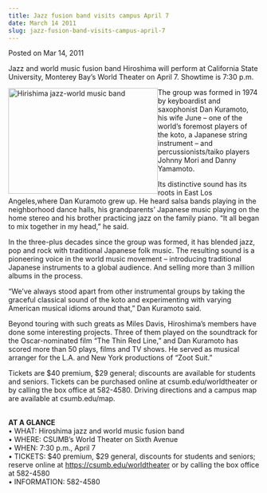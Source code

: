```yaml
---
title: Jazz fusion band visits campus April 7
date: March 14 2011
slug: jazz-fusion-band-visits-campus-april-7
---
```


 



<span class="date">Posted on Mar 14, 2011    </span>
<p>Jazz and world music fusion band Hiroshima will perform at
California State University, Monterey Bay&#x2019;s World Theater on April
7. Showtime is 7:30 p.m.</p>
<p><img alt="Hirishima jazz-world music band" src="https://news.csumb.edu/sites/default/files/65/attachments/news/images/hiroshima-small.jpg" style="float:left; width:300px; height:212px">The group was
formed in 1974 by keyboardist and saxophonist Dan Kuramoto, his
wife June &#x2013; one of the world&#x2019;s foremost players of the koto, a
Japanese string instrument &#x2013; and percussionists/taiko players
Johnny Mori and Danny Yamamoto.</img></p>
<p>Its distinctive sound has its roots in East Los Angeles,where
Dan Kuramoto grew up. He heard salsa bands playing in the
neighborhood dance halls, his grandparents&#x2019; Japanese music playing
on the home stereo and his brother practicing jazz on the family
piano. &#x201C;It all began to mix together in my head,&#x201D; he said.</p>
<p>In the three-plus decades since the group was formed, it has
blended jazz, pop and rock with traditional Japanese folk music.
The resulting sound is a pioneering voice in the world music
movement &#x2013; introducing traditional Japanese instruments to a global
audience. And selling more than 3 million albums in the
process.</p>
<p>&#x201C;We&#x2019;ve always stood apart from other instrumental groups by
taking the graceful classical sound of the koto and experimenting
with varying American musical idioms around that,&#x201D; Dan Kuramoto
said.</p>
<p>Beyond touring with such greats as Miles Davis, Hiroshima&#x2019;s
members have done some interesting projects. Three of them played
on the soundtrack for the Oscar-nominated film &#x201C;The Thin Red Line,&#x201D;
and Dan Kuramoto has scored more than 50 plays, films and TV shows.
He served as musical arranger for the L.A. and New York productions
of &#x201C;Zoot Suit.&#x201D;</p>
<p>Tickets are $40 premium, $29 general; discounts are available
for students and seniors. Tickets can be purchased online at
csumb.edu/worldtheater or by calling the box office at 582-4580.
Driving directions and a campus map are available at
csumb.edu/map.</p>
<p><br>
<strong>AT A GLANCE</strong><br>
&#x2022; WHAT: Hiroshima jazz and world music fusion band<br>
&#x2022; WHERE: CSUMB&#x2019;s World Theater on Sixth Avenue<br>
&#x2022; WHEN: 7:30 p.m., April 7<br>
&#x2022; TICKETS: $40 premium, $29 general, discounts for students and
seniors; reserve online at <a href="https://csumb.edu/worldtheater" title="https://csumb.edu/worldtheater">https://csumb.edu/worldtheater</a>
or by calling the box office at 582-4580<br>
&#x2022; INFORMATION: 582-4580<br>
&#xA0;</br></br></br></br></br></br></br></p>

 
